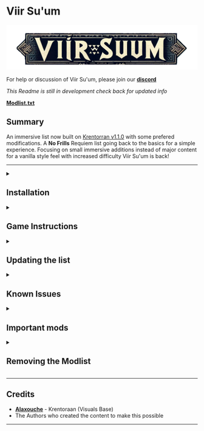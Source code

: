 # Viir Su'um
![alt text](https://github.com/OddlyMistaken/Viir-Su-um/blob/3d2cb28cef58d564ac88406fbb0a1afd906f54b0/ViirLogo.png)

For help or discussion of Viir Su'um, please join our **[discord](https://discord.gg/T3XQky6g9c)**

_This Readme is still in development check back for updated info_

**[Modlist.txt](https://loadorderlibrary.com/lists/viir-su-um)**

## Summary

An immersive list now built on [Krentorran v1.1.0](https://www.nexusmods.com/skyrimspecialedition/mods/119972) with some prefered modifications. A **No Frills** Requiem list going back to the basics for a simple experience. Focusing on small immersive additions instead of major content for a vanilla style feel with increased difficulty Viir Su'um is back! 

---

<details>
<summary><h2>Installation</h2></summary>

### Pre-Installation
For the Installation of Viir Su'um you must use the most recent version of Skyrim Anniversary Edition on steam and download all free Creation Club content **AND** the newest creation kit. 

**This is only a requirment for the first install not when updating.**

#### Microsoft Visual C++ Redistributable Package

 Please make sure you have the latest Visual C++ installed. 
 [Direct link](https://aka.ms/vs/16/release/vc_redist.x64.exe) 

#### Cleaning Skyrim

Please uninstall Skyrim/CK through Steam and delete the documents folder typically located at "Drive"\Documents\My Games\Skyrim Special Edition. Once this is finished you may reinstall Skyrim/CK.
**(This list uses a stock game folder and will download the correct versions of all files)**

#### Starting Skyrim

After Reinstalling Skyrim make sure to run the Game atleast once for the Graphics Check, hit play, and load the game to the main menu. Once at the main menu allow all the Creation Club content to download before closing and starting Wabbajack.

### Wabbajack

#### Preparations

Download the latest version of Wabbajack [here](https://github.com/wabbajack-tools/wabbajack/releases) and place the `Wabbajack.exe` file in a folder when unzipping at a root location such as **C:\Wabbajack** (This is the recommended installation method according to the wiki)

#### Download and Installation

The Process itself can take a while to speed this up you can put all files on an SSD (This is the reccomened and intended installation method for Dying Breath anyway.)

_STILL WRITING INSTRUCTIONS FOR HOW TO INSTALL WITH WABBAJACK_

**(These are from the [WIKI](https://wiki.wabbajack.org/user_documentation/Installing%20a%20Modlist.html))**

    Open Wabbajack and Navigate to the Gallery
    Decide on a List to install
    Click the download button
    Wait for the first download of the .wabbajack file to finish
    When it is done click the play button where previously you had the download button
    Open and read the specific readme of the list you are about to install
    Download any third-party or external files before attempting to install the list
    Select the paths for where the list should be installed
        Installation Location: The location where the files required to play will be installed to
            Can't be set to Wabbajack's Location
            Can't be set to Game Location
            Can't be the same as another list (lists can't be merged)
            Can't be in a Windows OS managed folder (Examples include Program Files, Downloads, and the Desktop)
    Download Location: The location where the downloaded archives are stored.
        Can share the same location as the downloads folders of other lists (avoids duplicate downloads)
        Don't merge download locations if you plan to create and share your own modlists, because Wabbajack can't really differentiate which archives are the ones it needs and which just have similar files.
    Wait till Wabbajack is done
    Go back to the readme (which will open automatically) and complete any final steps mentioned there


#### Problems with Wabbajack

If you recieve lots of errors while downloading please relogin to Nexus through wabbajack and restart the application before requesting support from anywhere.

#### Could not download...

If you have issues with files not downloading, manually download the files and drop them inside of the Download folder, then re-run Wabbajack. When Wabbajack detects the correct file it will resume installation. 

#### Files with known download issues

None Currently (_if you identify one please create a post in the discord support channel_)

</details>

<details>
<summary><h2>Game Instructions</h2></summary>

### Saving on disk space ***(Highly OPTIONAL)***

You may delete the downloads folder in the location you set during installion to save space. 
**The only downside is when updating in the future you will have to redownload every mod.** 

### How to start up Viir Su'um

Once the installation is complete open the output folder and launch **_ModOrganizer.exe_**. Check the top right corner and make sure "Viir Su'um" is listed in the dropdown and click **_RUN_**

_Always run Viir Su'um through Mod Organizer and never click "UNLOCK"_

Next set up your MCM Settings. 

### IMPORTANT SETUP INSTRUCTIONS

*NOW WITH SETTINGS LOADERS VIIR SU'UM COMES WITH A DEFAULT CONFIGURATION*

Hit ESC to open the MENU and select the option **Mod Config**. There may be a short delay while mods are loading/settings are caching. Scroll down to **Smooth Cam** and select a desired preset. (_Feel free to look through all included settings to make any tweaks_)

Next Press **F11** to open Viir Su'um's custom keybind map and get familiar with the custom keybinds for the various features

Once finished interact with the statue of mara to select your start and enjoy!

</details>

<details>
<summary><h2>Updating the list</h2></summary>

If the mod list receives an update, follow the same steps as installation but be sure to tick the _overwrite existing Modlist_. **This will delete any files that have been added**


</details>

<details>
<summary><h2>Known Issues</h2></summary>
    
Please submit any issues to the discord in the appropriate support channel. 

</details>

<details>
<summary><h2>Important mods</h2></summary>


### Gameplay
+ _Full list soon_
+ Immersion 
  + Requiem
     + Custom LLI Distribution 
  + SkyParkour/(coming soon)Paragliding
  + Religion Mechanics (Wintersun)
  + Vampire/Werewolf Overhaul (Growl/Sacrilege)
  + Hammer and Whetstone (Portable Tempering)
  + NPC Spell Variety AI
  + New Immersive Passive Critters in Areas
     + Sewer Rats
     + Frogs
     + Sea Turtles
     + Fiendroth Beetles
     + Bantam Guars 
       + New food recipes for the meat drops
  + Diverse Clothing Distribution to NPCS 
  + Custom Obody Distribution
+ New Combat Mechanics
  + BFCO
  + Chocolate Poise (for Staggering)
  + Dodge Mechanics (Perk locked with both light and heavy options)
     + Different dodge animations for combat/non-combat  
     + Dynamic Dodge Shot (Only with Evasion "Dodge" Perk)
+ New Magic
  + Novice Bolt Spells
  + Apocalypse
    + (Tome distribution to npcs)
  + Survival Spells

### Quests
+ _Full list soon_
+ Vanilla/DLC Quest Expansions
+ Missives
+ Memorable Bounties
+ Heart of the Reach
+ Sirenroot
+ Morthal Barrow
+ 

### New things
+ **(ALL COMING SOON)**
+ _Full list soon_
+ Two new races with new abilities and benefits
  + Succubus
  + Snow Elf
+ New Faction - Beseryk
  + Allows for Werebear Transformation  
+ 


</details>

<details>
<summary><h2>Removing the Modlist</h2></summary>

To uninstall Viir Su'um simply delete the install folder.

</details>

---

## Credits

 + **[Alaxouche](https://next.nexusmods.com/profile/AlaxoucheModding?gameId=1704)** - Krentoraan (Visuals Base)
 + The Authors who created the content to make this possible

---

